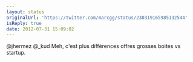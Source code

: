 ```yaml
---
layout: status
originalUrl: 'https://twitter.com/marcgg/status/230319165985132544'
isReply: true
date: 2012-07-31 15:09:02
---
```


@jhermez @_kud Meh, c'est plus différences offres grosses boites vs startup.
